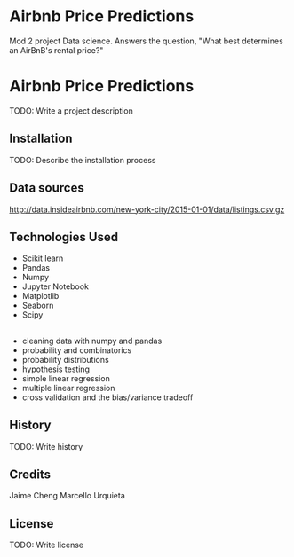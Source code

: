 # Airbnb Price Predictions
Mod 2 project Data science. 
Answers the question, "What best determines an AirBnB's rental price?"

# Airbnb Price Predictions

TODO: Write a project description

## Installation

TODO: Describe the installation process

## Data sources

http://data.insideairbnb.com/new-york-city/2015-01-01/data/listings.csv.gz


## Technologies Used

* Scikit learn
* Pandas
* Numpy
* Jupyter Notebook
* Matplotlib
* Seaborn
* Scipy 
##
* cleaning data with numpy and pandas
* probability and combinatorics
* probability distributions
* hypothesis testing
* simple linear regression
* multiple linear regression
* cross validation and the bias/variance tradeoff


## History

TODO: Write history

## Credits
Jaime Cheng
Marcello Urquieta

## License

TODO: Write license
